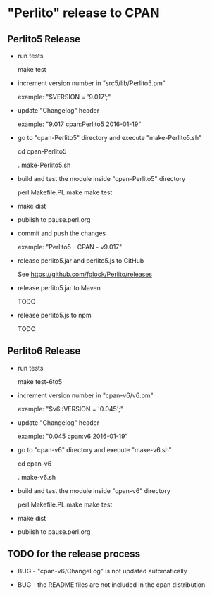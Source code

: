 "Perlito" release to CPAN
=========================

Perlito5 Release
----------------

* run tests

    make test

* increment version number in "src5/lib/Perlito5.pm"

    example: "$VERSION = '9.017';"

* update "Changelog" header

    example: "9.017 cpan:Perlito5  2016-01-19"

* go to "cpan-Perlito5" directory and execute "make-Perlito5.sh"

    cd cpan-Perlito5

    . make-Perlito5.sh

* build and test the module inside "cpan-Perlito5" directory

    perl Makefile.PL
    make
    make test

* make dist

* publish to pause.perl.org

* commit and push the changes

    example: "Perlito5 - CPAN - v9.017"

* release perlito5.jar and perlito5.js to GitHub

  See https://github.com/fglock/Perlito/releases

* release perlito5.jar to Maven

  TODO

* release perlito5.js to npm

  TODO


Perlito6 Release
----------------

* run tests

    make test-6to5

* increment version number in "cpan-v6/v6.pm"

    example: "$v6::VERSION = '0.045';"

* update "Changelog" header

    example: "0.045 cpan:v6  2016-01-19"

* go to "cpan-v6" directory and execute "make-v6.sh"

    cd cpan-v6

    . make-v6.sh

* build and test the module inside "cpan-v6" directory

    perl Makefile.PL
    make
    make test

* make dist

* publish to pause.perl.org

TODO for the release process
----------------------------

* BUG - "cpan-v6/ChangeLog" is not updated automatically

* BUG - the README files are not included in the cpan distribution

